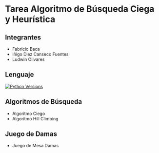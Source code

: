 # Tarea Algoritmo de Búsqueda Ciega y Heurística

## Integrantes

- Fabricio Baca
- Iñigo Diez Canseco Fuentes
- Ludwin Olivares

## Lenguaje

[![Python Versions](https://img.shields.io/badge/python-3.6%20%7C%203.7%20%7C%203.8-blue)](https://www.python.org/downloads/release/python-382/)

## Algoritmos de Búsqueda

- Algoritmo Ciego
- Algoritmo Hill Climbing

## Juego de Damas

- Juego de Mesa Damas

